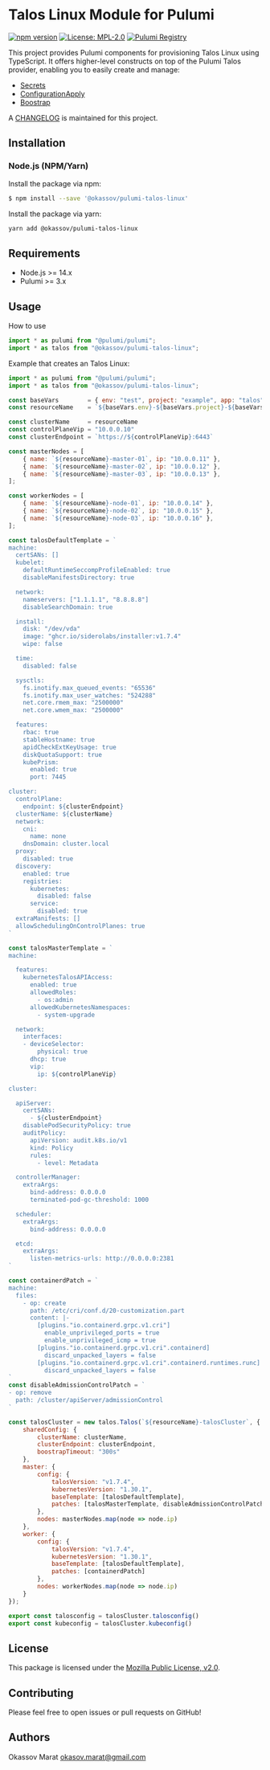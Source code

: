 # Talos Linux Module for Pulumi

[![npm version](https://badge.fury.io/js/%40okassov%2Fpulumi-talos-linux.svg)](https://www.npmjs.com/package/@okassov/pulumi-talos-linux)
[![License: MPL-2.0](https://img.shields.io/badge/License-MPL%202.0-brightgreen.svg)](https://mozilla.org/MPL/2.0/)
[![Pulumi Registry](https://img.shields.io/badge/Pulumi-Registry-blueviolet.svg)](https://www.pulumi.com/registry/packages/talos/)

This project provides Pulumi components for provisioning Talos Linux using TypeScript. It offers higher-level constructs on top of the Pulumi Talos provider, enabling you to easily create and manage:
  - [Secrets](https://www.pulumi.com/registry/packages/talos/api-docs/machine/secrets/)
  - [ConfigurationApply](https://www.pulumi.com/registry/packages/talos/api-docs/machine/configurationapply/)
  - [Boostrap](https://www.pulumi.com/registry/packages/talos/api-docs/machine/bootstrap/)

A [CHANGELOG][changelog] is maintained for this project.

## Installation

### Node.js (NPM/Yarn)

Install the package via npm:

```sh
$ npm install --save '@okassov/pulumi-talos-linux'
```

Install the package via yarn:

```sh
yarn add @okassov/pulumi-talos-linux
```

## Requirements

- Node.js >= 14.x
- Pulumi >= 3.x

## Usage

How to use

```js
import * as pulumi from "@pulumi/pulumi";
import * as talos from "@okassov/pulumi-talos-linux";
```

Example that creates an Talos Linux:

```js
import * as pulumi from "@pulumi/pulumi";
import * as talos from "@okassov/pulumi-talos-linux";

const baseVars        = { env: "test", project: "example", app: "talos" }
const resourceName    = `${baseVars.env}-${baseVars.project}-${baseVars.app}`

const clusterName     = resourceName
const controlPlaneVip = "10.0.0.10"
const clusterEndpoint = `https://${controlPlaneVip}:6443`

const masterNodes = [
    { name: `${resourceName}-master-01`, ip: "10.0.0.11" },
    { name: `${resourceName}-master-02`, ip: "10.0.0.12" },
    { name: `${resourceName}-master-03`, ip: "10.0.0.13" },
];

const workerNodes = [
    { name: `${resourceName}-node-01`, ip: "10.0.0.14" },
    { name: `${resourceName}-node-02`, ip: "10.0.0.15" },
    { name: `${resourceName}-node-03`, ip: "10.0.0.16" },
];

const talosDefaultTemplate = `
machine:
  certSANs: []
  kubelet:
    defaultRuntimeSeccompProfileEnabled: true
    disableManifestsDirectory: true

  network:
    nameservers: ["1.1.1.1", "8.8.8.8"]
    disableSearchDomain: true

  install:
    disk: "/dev/vda"
    image: "ghcr.io/siderolabs/installer:v1.7.4"
    wipe: false

  time:
    disabled: false

  sysctls:
    fs.inotify.max_queued_events: "65536"
    fs.inotify.max_user_watches: "524288"
    net.core.rmem_max: "2500000"
    net.core.wmem_max: "2500000"

  features:
    rbac: true
    stableHostname: true
    apidCheckExtKeyUsage: true
    diskQuotaSupport: true
    kubePrism:
      enabled: true
      port: 7445

cluster:
  controlPlane:
    endpoint: ${clusterEndpoint}
  clusterName: ${clusterName}
  network:
    cni:
      name: none
    dnsDomain: cluster.local
  proxy:
    disabled: true
  discovery:
    enabled: true
    registries:
      kubernetes:
        disabled: false
      service:
        disabled: true
  extraManifests: []
  allowSchedulingOnControlPlanes: true
`

const talosMasterTemplate = `
machine:

  features:
    kubernetesTalosAPIAccess:
      enabled: true
      allowedRoles:
        - os:admin
      allowedKubernetesNamespaces:
        - system-upgrade

  network:
    interfaces:
    - deviceSelector:
        physical: true
      dhcp: true
      vip:
        ip: ${controlPlaneVip}

cluster:

  apiServer:
    certSANs:
      - ${clusterEndpoint}
    disablePodSecurityPolicy: true
    auditPolicy:
      apiVersion: audit.k8s.io/v1
      kind: Policy
      rules:
        - level: Metadata

  controllerManager:
    extraArgs:
      bind-address: 0.0.0.0
      terminated-pod-gc-threshold: 1000

  scheduler:
    extraArgs:
      bind-address: 0.0.0.0

  etcd:
    extraArgs:
      listen-metrics-urls: http://0.0.0.0:2381
`

const containerdPatch = `
machine:
  files:
    - op: create
      path: /etc/cri/conf.d/20-customization.part
      content: |-
        [plugins."io.containerd.grpc.v1.cri"]
          enable_unprivileged_ports = true
          enable_unprivileged_icmp = true
        [plugins."io.containerd.grpc.v1.cri".containerd]
          discard_unpacked_layers = false
        [plugins."io.containerd.grpc.v1.cri".containerd.runtimes.runc]
          discard_unpacked_layers = false
`
const disableAdmissionControlPatch = `
- op: remove
  path: /cluster/apiServer/admissionControl
`

const talosCluster = new talos.Talos(`${resourceName}-talosCluster`, {
    sharedConfig: {
        clusterName: clusterName,
        clusterEndpoint: clusterEndpoint,
        boostrapTimeout: "300s"
    },
    master: {
        config: {
            talosVersion: "v1.7.4",
            kubernetesVersion: "1.30.1",
            baseTemplate: [talosDefaultTemplate],
            patches: [talosMasterTemplate, disableAdmissionControlPatch, containerdPatch]
        },
        nodes: masterNodes.map(node => node.ip)
    },
    worker: {
        config: {
            talosVersion: "v1.7.4",
            kubernetesVersion: "1.30.1",
            baseTemplate: [talosDefaultTemplate],
            patches: [containerdPatch]
        },
        nodes: workerNodes.map(node => node.ip)
    }
});

export const talosconfig = talosCluster.talosconfig()
export const kubeconfig = talosCluster.kubeconfig()
```

## License

This package is licensed under the [Mozilla Public License, v2.0][mpl2].

## Contributing

Please feel free to open issues or pull requests on GitHub!

[pulumi]: https://pulumi.io
[mpl2]: https://www.mozilla.org/en-US/MPL/2.0/
[changelog]: https://github.com/okassov/pulumi-openstack-network/blob/master/CHANGELOG.md

## Authors

Okassov Marat <okasov.marat@gmail.com>
